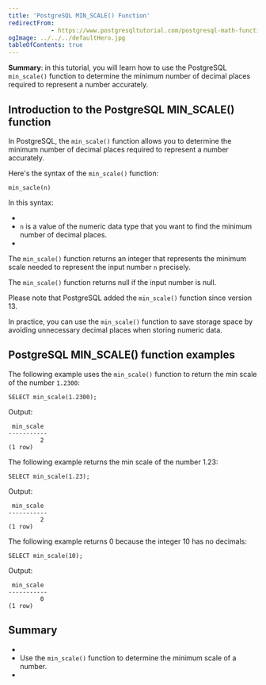 ```yaml
---
title: 'PostgreSQL MIN_SCALE() Function'
redirectFrom: 
            - https://www.postgresqltutorial.com/postgresql-math-functions/postgresql-min_scale/
ogImage: ../../../defaultHero.jpg
tableOfContents: true
---
```



**Summary**: in this tutorial, you will learn how to use the PostgreSQL `min_scale()` function to determine the minimum number of decimal places required to represent a number accurately.





## Introduction to the PostgreSQL MIN_SCALE() function





In PostgreSQL, the `min_scale()` function allows you to determine the minimum number of decimal places required to represent a number accurately.





Here's the syntax of the `min_scale()` function:





```
min_sacle(n)
```





In this syntax:





- 
- `n` is a value of the numeric data type that you want to find the minimum number of decimal places.
- 





The `min_scale()` function returns an integer that represents the minimum scale needed to represent the input number `n` precisely.





The `min_scale()` function returns null if the input number is null.





Please note that PostgreSQL added the `min_scale()` function since version 13.





In practice, you can use the `min_scale()` function to save storage space by avoiding unnecessary decimal places when storing numeric data.





## PostgreSQL MIN_SCALE() function examples





The following example uses the `min_scale()` function to return the min scale of the number `1.2300`:





```
SELECT min_scale(1.2300);
```





Output:





```
 min_scale
-----------
         2
(1 row)
```





The following example returns the min scale of the number 1.23:





```
SELECT min_scale(1.23);
```





Output:





```
 min_scale
-----------
         2
(1 row)
```





The following example returns 0 because the integer 10 has no decimals:





```
SELECT min_scale(10);
```





Output:





```
 min_scale
-----------
         0
(1 row)
```





## Summary





- 
- Use the `min_scale()` function to determine the minimum scale of a number.
- 


